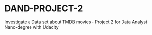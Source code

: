 # DAND-PROJECT-2
Investigate a Data set about TMDB movies - Project 2 for Data Analyst Nano-degree with Udacity
